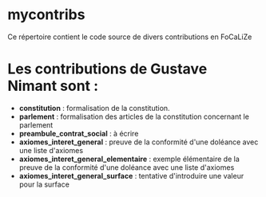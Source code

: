 mycontribs
==

<p>Ce répertoire contient le code source de divers contributions en FoCaLiZe</p>

# Les contributions de Gustave Nimant sont :

* __constitution__ : formalisation de la constitution.
* __parlement__ : formalisation des articles de la constitution concernant le parlement 
* __preambule_contrat_social__ : à écrire
* __axiomes_interet_general__ : preuve de la conformité d'une doléance avec une liste d'axiomes
* __axiomes_interet_general_elementaire__ : exemple élémentaire de la preuve de la conformité d'une doléance avec une liste d'axiomes
* __axiomes_interet_general_surface__ : tentative d'introduire une valeur pour la surface